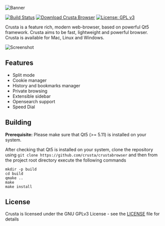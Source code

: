 ![Banner](https://github.com/CrustaBrowser/CrustaBrowser/blob/master/banner-transparent.png) 

[![Build Status](https://travis-ci.org/Crusta/CrustaBrowser.svg?branch=master)](https://travis-ci.org/Crusta/CrustaBrowser)
[![Download Crusta Browser](https://img.shields.io/sourceforge/dm/crustabrowser.svg)](https://sourceforge.net/projects/crustabrowser/files/latest/download)
[![License: GPL v3](https://img.shields.io/badge/License-GPL%20v3-blue.svg)](https://www.gnu.org/licenses/gpl-3.0)

Crusta is a feature rich, modern web-browser, based on powerful Qt5 framework. Crusta aims to be fast, lightweight and powerful browser. Crusta is available for Mac, Linux and Windows.

![Screenshot](https://github.com/Crusta/CrustaBrowser/blob/master/ScreenShots/readme-shot.png)

## Features
- Split mode
- Cookie manager
- History and bookmarks manager
- Private browsing
- Extensible sidebar
- Opensearch support
- Speed Dial

## Building
**Prerequisite:** Please make sure that Qt5 (>= 5.11) is installed on your system.

After checking that Qt5 is installed on your system, clone the repository using `git clone https://github.com/crusta/crustabrowser` and then from the project root directory execute the following commands  
```console
mkdir -p build
cd build
qmake ..
make
make install
```

## License
Crusta is licensed under the GNU GPLv3 License - see the [LICENSE](https://github.com/Crusta/CrustaBrowser/blob/readme-patch/LICENSE) file for details

